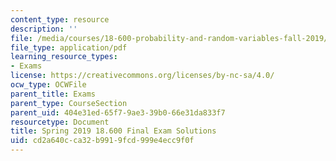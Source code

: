 ```yaml
---
content_type: resource
description: ''
file: /media/courses/18-600-probability-and-random-variables-fall-2019/cd2a640cca32b9919fcd999e4ecc9f0f_MIT18_600F19_final_2019_soln.pdf
file_type: application/pdf
learning_resource_types:
- Exams
license: https://creativecommons.org/licenses/by-nc-sa/4.0/
ocw_type: OCWFile
parent_title: Exams
parent_type: CourseSection
parent_uid: 404e31ed-65f7-9ae3-39b0-66e31da833f7
resourcetype: Document
title: Spring 2019 18.600 Final Exam Solutions
uid: cd2a640c-ca32-b991-9fcd-999e4ecc9f0f
---
```

